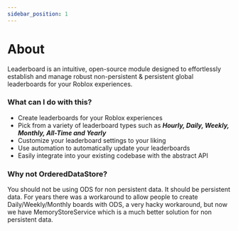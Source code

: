 ```yaml
---
sidebar_position: 1
---
```


# About
Leaderboard is an intuitive, open-source module designed to effortlessly establish and manage robust non-persistent & persistent global leaderboards for your Roblox experiences.

### What can I do with this?
- Create leaderboards for your Roblox experiences
- Pick from a variety of leaderboard types such as <b><i>Hourly, Daily, Weekly, Monthly, All-Time and Yearly</i></b>
- Customize your leaderboard settings to your liking
- Use automation to automatically update your leaderboards
- Easily integrate into your existing codebase with the abstract API

### Why not OrderedDataStore?
You should not be using ODS for non persistent data. It should be persistent data. For years there was a workaround to allow people to create Daily/Weekly/Monthly boards with ODS, a very hacky workaround, but now we have MemoryStoreService which is a much better solution for non persistent data.